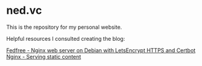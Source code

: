 # ned.vc

This is the repository for my personal website.

Helpful resources I consulted creating the blog:

[Fedfree - Nginx web server on Debian with LetsEncrypt HTTPS and Certbot](https://fedfree.org/docs/http/debian-nginx.html)
[Nginx - Serving static content ](https://docs.nginx.com/nginx/admin-guide/web-server/serving-static-content/)
